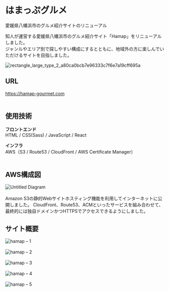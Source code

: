 # はまっぷグルメ

愛媛県八幡浜市のグルメ紹介サイトのリニューアル

知人が運営する愛媛県八幡浜市のグルメ紹介サイト「Hamap」をリニューアルしました。  
ジャンルやエリア別で探しやすい構成にするとともに、地域外の方に楽しんでいただけるサイトを目指しました。

![rectangle_large_type_2_a80ca0bcb7e96333c7f6e7a19cff695a](https://user-images.githubusercontent.com/70832534/103057299-7141df80-45e2-11eb-8e63-b54f683afdf4.jpg)  

## URL
<https://hamap-gourmet.com>  
</br>

## 使用技術
<strong>フロントエンド</strong>  
HTML / CSS(Sass) / JavaScript / React   

<strong>インフラ</strong>  
AWS（S3 / Route53 / CloudFront / AWS Certificate Manager）  
</br>

## AWS構成図
![Untitled Diagram](https://user-images.githubusercontent.com/70832534/102887843-f91cd200-449a-11eb-90d1-9dec4ce42378.png)  
</br>
Amazon S3の静的Webサイトホスティング機能を利用してインターネットに公開しました。
CloudFront、Route53、ACMといったサービスを組み合わせて、最終的には独自ドメインかつHTTPSでアクセスできるようにしました。

## サイト概要
![hamap – 1](https://user-images.githubusercontent.com/70832534/103164283-8de15000-484c-11eb-915f-caddc8f83ba2.jpg)
</br>
</br>
![hamap – 2](https://user-images.githubusercontent.com/70832534/103164286-9043aa00-484c-11eb-9fd0-8dcb9a37865e.jpg)
</br>
</br>
![hamap – 3](https://user-images.githubusercontent.com/70832534/103164287-933e9a80-484c-11eb-88bd-9ce933dc5ae9.jpg)
</br>
</br>
![hamap – 4](https://user-images.githubusercontent.com/70832534/103164288-95085e00-484c-11eb-980e-8d568dc53659.jpg)
</br>
</br>
![hamap – 5](https://user-images.githubusercontent.com/70832534/103164289-96d22180-484c-11eb-8115-0758fb7abd1b.jpg)
